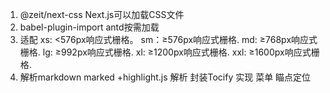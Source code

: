 1. @zeit/next-css
  Next.js可以加载CSS文件
2. babel-plugin-import
  antd按需加载
3. 适配
  xs: <576px响应式栅格。
  sm：≥576px响应式栅格.
  md: ≥768px响应式栅格.
  lg: ≥992px响应式栅格.
  xl: ≥1200px响应式栅格.
  xxl: ≥1600px响应式栅格.
4. 解析markdown
  marked +highlight.js  解析
  封装Tocify  实现  菜单  瞄点定位